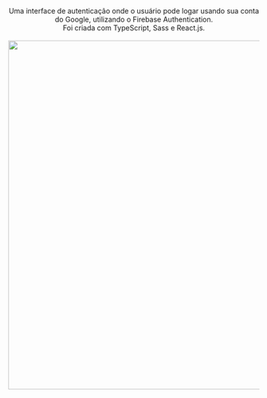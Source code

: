 <div align="center">
  Uma interface de autenticação onde o usuário pode logar usando sua conta do Google, utilizando o Firebase Authentication. <br>
  Foi criada com TypeScript, Sass e React.js.
</div><br>                  

<div align="center">
<img src="https://user-images.githubusercontent.com/92797194/183312085-70e26be2-52d8-44a0-8e78-d88af8d64f44.png" width="700px" />
</div>

